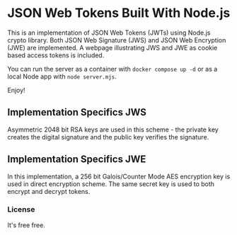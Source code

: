 # JSON Web Tokens Built With Node.js

This is an implementation of JSON Web Tokens (JWTs) using Node.js crypto library. Both JSON Web Signature (JWS) and JSON Web Encryption (JWE) are implemented. A webpage illustrating JWS and JWE as cookie based access tokens is included.

You can run the server as a container with `docker compose up -d` or as a local Node app with `node server.mjs`.

Enjoy!

## Implementation Specifics JWS

Asymmetric 2048 bit RSA keys are used in this scheme - the private key creates the digital signature and the public key verifies the signature.

## Implementation Specifics JWE

In this implementation, a 256 bit Galois/Counter Mode AES encryption key is used in direct encryption scheme. The same secret key is used to both encrypt and decrypt tokens.

### License

It's free free.